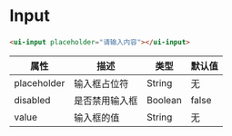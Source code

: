 # Input
###
<ui-input placeholder="请输入内容"></ui-input>

```html
<ui-input placeholder="请输入内容"></ui-input>
```

| 属性       | 描述           | 类型     | 默认值  |
|------------|----------------|----------|---------|
| placeholder | 输入框占位符   | String   | 无      |
| disabled    | 是否禁用输入框 | Boolean  | false   |
| value       | 输入框的值     | String   | 无      |